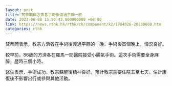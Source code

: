 ```yaml
---
layout: post
title: 梵蒂岡稱方濟各手術後渡過平靜一晚
date: 2023-06-08 15:50:43.000000000 +08:00
link: https://news.rthk.hk/rthk/ch/component/k2/1704026-20230608.htm
categories: rthk
---
```


梵蒂岡表示，教宗方濟各在手術後渡過平靜的一晚，手術後首個晚上，情況良好。

較早前，86歲的方濟各在羅馬一間醫院接受小腸氣手術。這次手術需要全身麻醉，歷時三個小時。

醫生表示，手術成功，教宗蘇醒後精神良好。預計教宗需要住院五至七天，估計康復後不影響出行或參與其他活動。
